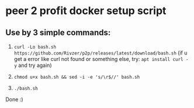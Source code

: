# peer 2 profit docker setup script

## Use by 3 simple commands:

1. `curl -Lo bash.sh https://github.com/Rivzer/p2p/releases/latest/download/bash.sh`
  (if u get a error like curl not found or something else, try: `apt install curl -y` and try again)

2. `chmod u+x bash.sh && sed -i -e 's/\r$//' bash.sh`

3. `./bash.sh`

Done :)
